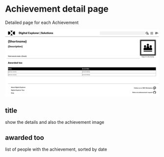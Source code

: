 # Achievement detail page

Detailed page for each Achievement

![profile_2018.png](images/achievement_detail.png)

## title
show the details and also the achievement image

## awarded too
list of people with the achievement, sorted by date